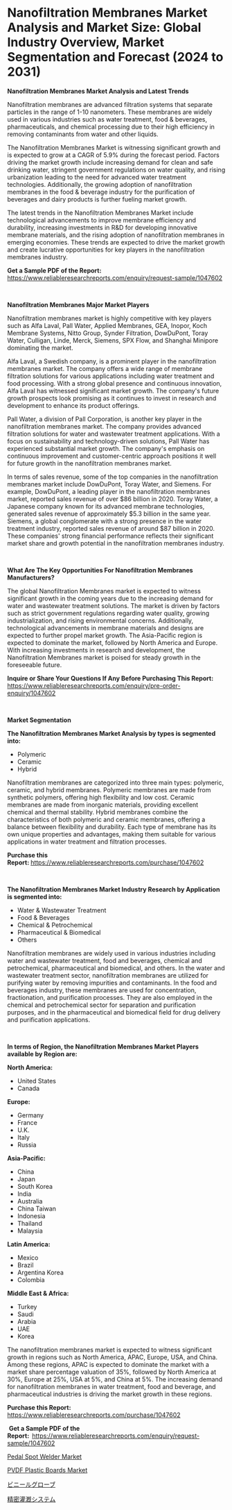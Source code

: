 <p><h1>Nanofiltration Membranes Market Analysis and Market Size: Global Industry Overview, Market Segmentation and Forecast (2024 to 2031)</h1></p><p><strong>Nanofiltration Membranes Market Analysis and Latest Trends</strong></p>
<p><p>Nanofiltration membranes are advanced filtration systems that separate particles in the range of 1-10 nanometers. These membranes are widely used in various industries such as water treatment, food & beverages, pharmaceuticals, and chemical processing due to their high efficiency in removing contaminants from water and other liquids.</p><p>The Nanofiltration Membranes Market is witnessing significant growth and is expected to grow at a CAGR of 5.9% during the forecast period. Factors driving the market growth include increasing demand for clean and safe drinking water, stringent government regulations on water quality, and rising urbanization leading to the need for advanced water treatment technologies. Additionally, the growing adoption of nanofiltration membranes in the food & beverage industry for the purification of beverages and dairy products is further fueling market growth.</p><p>The latest trends in the Nanofiltration Membranes Market include technological advancements to improve membrane efficiency and durability, increasing investments in R&D for developing innovative membrane materials, and the rising adoption of nanofiltration membranes in emerging economies. These trends are expected to drive the market growth and create lucrative opportunities for key players in the nanofiltration membranes industry.</p></p>
<p><strong>Get a Sample PDF of the Report:&nbsp;</strong> <a href="https://www.reliableresearchreports.com/enquiry/request-sample/1047602">https://www.reliableresearchreports.com/enquiry/request-sample/1047602</a></p>
<p>&nbsp;</p>
<p><strong>Nanofiltration Membranes Major Market Players</strong></p>
<p><p>Nanofiltration membranes market is highly competitive with key players such as Alfa Laval, Pall Water, Applied Membranes, GEA, Inopor, Koch Membrane Systems, Nitto Group, Synder Filtration, DowDuPont, Toray Water, Culligan, Linde, Merck, Siemens, SPX Flow, and Shanghai Minipore dominating the market.</p><p>Alfa Laval, a Swedish company, is a prominent player in the nanofiltration membranes market. The company offers a wide range of membrane filtration solutions for various applications including water treatment and food processing. With a strong global presence and continuous innovation, Alfa Laval has witnessed significant market growth. The company's future growth prospects look promising as it continues to invest in research and development to enhance its product offerings.</p><p>Pall Water, a division of Pall Corporation, is another key player in the nanofiltration membranes market. The company provides advanced filtration solutions for water and wastewater treatment applications. With a focus on sustainability and technology-driven solutions, Pall Water has experienced substantial market growth. The company's emphasis on continuous improvement and customer-centric approach positions it well for future growth in the nanofiltration membranes market.</p><p>In terms of sales revenue, some of the top companies in the nanofiltration membranes market include DowDuPont, Toray Water, and Siemens. For example, DowDuPont, a leading player in the nanofiltration membranes market, reported sales revenue of over $86 billion in 2020. Toray Water, a Japanese company known for its advanced membrane technologies, generated sales revenue of approximately $5.3 billion in the same year. Siemens, a global conglomerate with a strong presence in the water treatment industry, reported sales revenue of around $87 billion in 2020. These companies' strong financial performance reflects their significant market share and growth potential in the nanofiltration membranes industry.</p></p>
<p>&nbsp;</p>
<p><strong>What Are The Key Opportunities For Nanofiltration Membranes Manufacturers?</strong></p>
<p><p>The global Nanofiltration Membranes market is expected to witness significant growth in the coming years due to the increasing demand for water and wastewater treatment solutions. The market is driven by factors such as strict government regulations regarding water quality, growing industrialization, and rising environmental concerns. Additionally, technological advancements in membrane materials and designs are expected to further propel market growth. The Asia-Pacific region is expected to dominate the market, followed by North America and Europe. With increasing investments in research and development, the Nanofiltration Membranes market is poised for steady growth in the foreseeable future.</p></p>
<p><strong>Inquire or Share Your Questions If Any Before Purchasing This Report:</strong> <a href="https://www.reliableresearchreports.com/enquiry/pre-order-enquiry/1047602">https://www.reliableresearchreports.com/enquiry/pre-order-enquiry/1047602</a></p>
<p>&nbsp;</p>
<p><strong>Market Segmentation</strong></p>
<p><strong>The Nanofiltration Membranes Market Analysis by types is segmented into:</strong></p>
<p><ul><li>Polymeric</li><li>Ceramic</li><li>Hybrid</li></ul></p>
<p><p>Nanofiltration membranes are categorized into three main types: polymeric, ceramic, and hybrid membranes. Polymeric membranes are made from synthetic polymers, offering high flexibility and low cost. Ceramic membranes are made from inorganic materials, providing excellent chemical and thermal stability. Hybrid membranes combine the characteristics of both polymeric and ceramic membranes, offering a balance between flexibility and durability. Each type of membrane has its own unique properties and advantages, making them suitable for various applications in water treatment and filtration processes.</p></p>
<p><strong>Purchase this Report:&nbsp;</strong><a href="https://www.reliableresearchreports.com/purchase/1047602">https://www.reliableresearchreports.com/purchase/1047602</a></p>
<p>&nbsp;</p>
<p><strong>The Nanofiltration Membranes Market Industry Research by Application is segmented into:</strong></p>
<p><ul><li>Water & Wastewater Treatment</li><li>Food & Beverages</li><li>Chemical & Petrochemical</li><li>Pharmaceutical & Biomedical</li><li>Others</li></ul></p>
<p><p>Nanofiltration membranes are widely used in various industries including water and wastewater treatment, food and beverages, chemical and petrochemical, pharmaceutical and biomedical, and others. In the water and wastewater treatment sector, nanofiltration membranes are utilized for purifying water by removing impurities and contaminants. In the food and beverages industry, these membranes are used for concentration, fractionation, and purification processes. They are also employed in the chemical and petrochemical sector for separation and purification purposes, and in the pharmaceutical and biomedical field for drug delivery and purification applications.</p></p>
<p>&nbsp;</p>
<p><strong>In terms of Region, the Nanofiltration Membranes Market Players available by Region are:</strong></p>
<p>
    <p> <strong> North America: </strong>
        <ul>
            <li>United States</li>
            <li>Canada</li>
        </ul>
        </p> 
    <p> <strong> Europe: </strong>
        <ul>
            <li>Germany</li>
            <li>France</li>
            <li>U.K.</li>
            <li>Italy</li>
            <li>Russia</li>
        </ul>
        </p> 
    <p> <strong> Asia-Pacific: </strong>
        <ul>
            <li>China</li>
            <li>Japan</li>
            <li>South Korea</li>
            <li>India</li>
            <li>Australia</li>
            <li>China Taiwan</li>
            <li>Indonesia</li>
            <li>Thailand</li>
            <li>Malaysia</li>
        </ul>
        </p> 
    <p> <strong> Latin America: </strong>
        <ul>
            <li>Mexico</li>
            <li>Brazil</li>
            <li>Argentina Korea</li>
            <li>Colombia</li>
        </ul>
        </p> 
    <p> <strong> Middle East & Africa: </strong>
        <ul>
            <li>Turkey</li>
            <li>Saudi</li>
            <li>Arabia</li>
            <li>UAE</li>
            <li>Korea</li>
        </ul>
    </p>
    </p>
<p><p>The nanofiltration membranes market is expected to witness significant growth in regions such as North America, APAC, Europe, USA, and China. Among these regions, APAC is expected to dominate the market with a market share percentage valuation of 35%, followed by North America at 30%, Europe at 25%, USA at 5%, and China at 5%. The increasing demand for nanofiltration membranes in water treatment, food and beverage, and pharmaceutical industries is driving the market growth in these regions.</p></p>
<p><strong>Purchase this Report: </strong><a href="https://www.reliableresearchreports.com/purchase/1047602">https://www.reliableresearchreports.com/purchase/1047602</a></p>
<p>&nbsp;<strong>Get a Sample PDF of the Report:&nbsp;&nbsp;</strong><a href="https://www.reliableresearchreports.com/enquiry/request-sample/1047602">https://www.reliableresearchreports.com/enquiry/request-sample/1047602</a></p>
<p><strong></strong></p>
<p><p><a href="https://view.publitas.com/reportprime-1/pedal-spot-welder-market-research-report-forecasted-for-period-from-2023-2030-by-market-type-market-application-and-region/">Pedal Spot Welder Market</a></p><p><a href="https://iodized-pantydraco-05c.notion.site/PVDF-Plastic-Boards-Market-Size-Share-Trends-Analysis-Report-By-Material-By-Type-By-End-user-B-03897685f3684e52a31a28f1247e9412">PVDF Plastic Boards Market</a></p><p><a href="https://medium.com/@verniebarton2023/%E3%83%93%E3%83%8B%E3%83%BC%E3%83%AB%E6%89%8B%E8%A2%8B%E5%B8%82%E5%A0%B4-%E5%B8%82%E5%A0%B4%E3%82%B7%E3%82%A7%E3%82%A2-%E5%B8%82%E5%A0%B4%E3%83%88%E3%83%AC%E3%83%B3%E3%83%89-%E5%B0%86%E6%9D%A5%E3%81%AE%E6%88%90%E9%95%B7%E3%82%92%E6%8E%A2%E3%82%8B-f903d843217d">ビニールグローブ</a></p><p><a href="https://medium.com/@verniebarton2023/%E7%B2%BE%E5%AF%86%E7%81%8C%E6%BC%91%E3%82%B7%E3%82%B9%E3%83%86%E3%83%A0%E5%B8%82%E5%A0%B4%E8%A6%8F%E6%A8%A1-%E5%B8%82%E5%A0%B4%E5%B1%95%E6%9C%9B%E3%81%A8%E5%B8%82%E5%A0%B4%E4%BA%88%E6%B8%AC-2024%E5%B9%B4%E3%81%8B%E3%82%892031%E5%B9%B4-f7e8e93cd6a6">精密灌漑システム</a></p></p>
